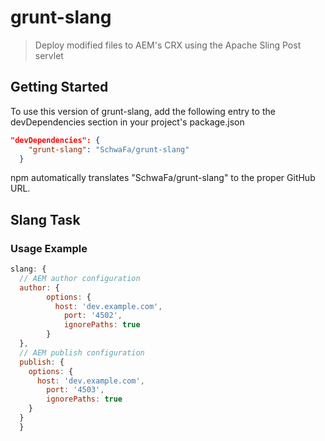 # grunt-slang

> Deploy modified files to AEM's CRX using the Apache Sling Post servlet

## Getting Started
To use this version of grunt-slang, add the following entry to the devDependencies section in your project's package.json

```json
"devDependencies": {
    "grunt-slang": "SchwaFa/grunt-slang"
  }
```
npm automatically translates "SchwaFa/grunt-slang" to the proper GitHub URL.

## Slang Task

### Usage Example
```js
slang: {
  // AEM author configuration
  author: {
   		options: {
   		  host: 'dev.example.com',
   			port: '4502',
   			ignorePaths: true
   		}
  },
  // AEM publish configuration
  publish: {
  	options: {
  	  host: 'dev.example.com',
  		port: '4503',
  		ignorePaths: true
  	}
  }
  }
```
